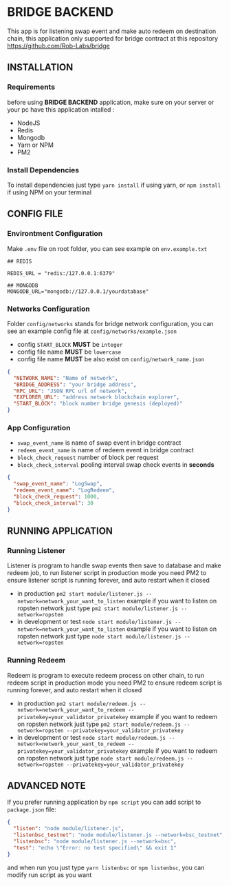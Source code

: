 # BRIDGE BACKEND

This app is for listening swap event and make auto redeem on destination chain, this application only supported for bridge contract at this repository https://github.com/Rob-Labs/bridge

## INSTALLATION

### Requirements

before using **BRIDGE BACKEND** application, make sure on your server or your pc have this application intalled :

- NodeJS
- Redis
- Mongodb
- Yarn or NPM
- PM2

### Install Dependencies

To install dependencies just type `yarn install` if using yarn, or `npm install` if using NPM on your terminal

## CONFIG FILE

### Environtment Configuration

Make `.env` file on root folder, you can see example on `env.example.txt`

```env
## REDIS

REDIS_URL = "redis:/127.0.0.1:6379"

## MONGODB
MONGODB_URL="mongodb://127.0.0.1/yourdatabase"
```

### Networks Configuration

Folder `config/networks` stands for bridge network configuration, you can see an example config file at `config/networks/example.json`

- config `START_BLOCK` **MUST** be `integer`
- config file name **MUST** be `lowercase`
- config file name **MUST** be also exist on `config/network_name.json`

```json
{
  "NETWORK_NAME": "Name of network",
  "BRIDGE_ADDRESS": "your bridge address",
  "RPC_URL": "JSON RPC url of network",
  "EXPLORER_URL": "address network blockchain explorer",
  "START_BLOCK": "block number bridge genesis (deployed)"
}
```

### App Configuration

- `swap_event_name` is name of swap event in bridge contract
- `redeem_event_name` is name of redeem event in bridge contract
- `block_check_request` number of block per request
- `block_check_interval` pooling interval swap check events in **seconds**

```json
{
  "swap_event_name": "LogSwap",
  "redeem_event_name": "LogRedeem",
  "block_check_request": 1000,
  "block_check_interval": 30
}
```

## RUNNING APPLICATION

### Running Listener

Listener is program to handle swap events then save to database and make redeem job, to run listener script in production mode you need PM2 to ensure listener script is running forever, and auto restart when it closed

- in production `pm2 start module/listener.js --network=network_your_want_to_listen` example if you want to listen on ropsten network just type `pm2 start module/listener.js --network=ropsten`
- in development or test `node start module/listener.js --network=network_your_want_to_listen` example if you want to listen on ropsten network just type `node start module/listener.js --network=ropsten`

### Running Redeem

Redeem is program to execute redeem process on other chain, to run redeem script in production mode you need PM2 to ensure redeem script is running forever, and auto restart when it closed

- in production `pm2 start module/redeem.js --network=network_your_want_to_redeem --privatekey=your_validator_privatekey` example if you want to redeem on ropsten network just type `pm2 start module/redeem.js --network=ropsten --privatekey=your_validator_privatekey`
- in development or test `node start module/redeem.js --network=network_your_want_to_redeem --privatekey=your_validator_privatekey` example if you want to redeem on ropsten network just type `node start module/redeem.js --network=ropsten --privatekey=your_validator_privatekey`

## ADVANCED NOTE

If you prefer running application by `npm script` you can add script to `package.json` file:

```json
{
  "listen": "node module/listener.js",
  "listenbsc_testnet": "node module/listener.js --network=bsc_testnet",
  "listenbsc": "node module/listener.js --network=bsc",
  "test": "echo \"Error: no test specified\" && exit 1"
}
```

and when run you just type `yarn listenbsc` or `npm listenbsc`, you can modify run script as you want
